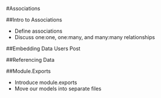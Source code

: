 #Associations

##Intro to Associations
* Define associations
* Discuss one:one, one:many, and many:many relationships


##Embedding Data
Users
Post

##Referencing Data


##Module.Exports
* Introduce module.exports
* Move our models into separate files
